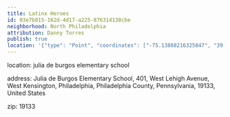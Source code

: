 ```yaml
---
title: Latinx Heroes
id: 03e7b015-162d-4d17-a225-876314138cbe
neighborhood: North Philadelphia
attribution: Danny Torres
publish: true
location: '{"type": "Point", "coordinates": ["-75.13860216325847", "39.9928798"]}'
---
```


location: julia de burgos elementary school


            










            
address: Julia de Burgos Elementary School, 401, West Lehigh Avenue, West Kensington, Philadelphia, Philadelphia County, Pennsylvania, 19133, United States



zip: 19133



                